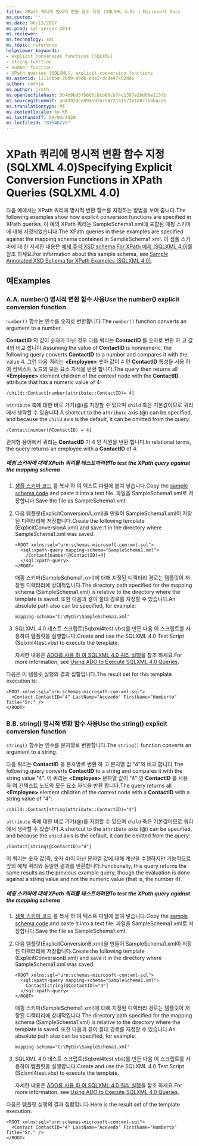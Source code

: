 ```yaml
---
title: XPath 쿼리에 명시적 변환 함수 지정 (SQLXML 4.0) | Microsoft Docs
ms.custom: ''
ms.date: 06/13/2017
ms.prod: sql-server-2014
ms.reviewer: ''
ms.technology: xml
ms.topic: reference
helpviewer_keywords:
- explicit conversion functions [SQLXML]
- string function
- number function
- XPath queries [SQLXML], explicit conversion functions
ms.assetid: 1111cb5d-2bd9-4bdb-8de2-dc0e47452dd6
author: rothja
ms.author: jroth
ms.openlocfilehash: 5b4b9bd5f5665c8cb86cb74c1397e2bd06e113fb
ms.sourcegitcommit: ad4d92dce894592a259721a1571b1d8736abacdb
ms.translationtype: MT
ms.contentlocale: ko-KR
ms.lasthandoff: 08/04/2020
ms.locfileid: "87646279"
---
```

# <a name="specifying-explicit-conversion-functions-in-xpath-queries-sqlxml-40"></a><span data-ttu-id="8f324-102">XPath 쿼리에 명시적 변환 함수 지정(SQLXML 4.0)</span><span class="sxs-lookup"><span data-stu-id="8f324-102">Specifying Explicit Conversion Functions in XPath Queries (SQLXML 4.0)</span></span>
  <span data-ttu-id="8f324-103">다음 예에서는 XPath 쿼리에 명시적 변환 함수를 지정하는 방법을 보여 줍니다.</span><span class="sxs-lookup"><span data-stu-id="8f324-103">The following examples show how explicit conversion functions are specified in XPath queries.</span></span> <span data-ttu-id="8f324-104">이 예의 XPath 쿼리는 SampleSchema1.xml에 포함된 매핑 스키마에 대해 지정되었습니다.</span><span class="sxs-lookup"><span data-stu-id="8f324-104">The XPath queries in these examples are specified against the mapping schema contained in SampleSchema1.xml.</span></span> <span data-ttu-id="8f324-105">이 샘플 스키마에 대 한 자세한 내용은 [예제 주석 XSD schema For XPath 예제 &#40;SQLXML 4.0&#41;](sample-annotated-xsd-schema-for-xpath-examples-sqlxml-4-0.md)를 참조 하세요.</span><span class="sxs-lookup"><span data-stu-id="8f324-105">For information about this sample schema, see [Sample Annotated XSD Schema for XPath Examples &#40;SQLXML 4.0&#41;](sample-annotated-xsd-schema-for-xpath-examples-sqlxml-4-0.md).</span></span>  
  
## <a name="examples"></a><span data-ttu-id="8f324-106">예</span><span class="sxs-lookup"><span data-stu-id="8f324-106">Examples</span></span>  
  
### <a name="a-use-the-number-explicit-conversion-function"></a><span data-ttu-id="8f324-107">A.</span><span class="sxs-lookup"><span data-stu-id="8f324-107">A.</span></span> <span data-ttu-id="8f324-108">number() 명시적 변환 함수 사용</span><span class="sxs-lookup"><span data-stu-id="8f324-108">Use the number() explicit conversion function</span></span>  
 <span data-ttu-id="8f324-109">`number()` 함수는 인수를 숫자로 변환합니다.</span><span class="sxs-lookup"><span data-stu-id="8f324-109">The `number()` function converts an argument to a number.</span></span>  
  
 <span data-ttu-id="8f324-110">**ContactID** 의 값이 숫자가 아닌 경우 다음 쿼리는 **ContactID** 를 숫자로 변환 하 고 값 4와 비교 합니다.</span><span class="sxs-lookup"><span data-stu-id="8f324-110">Assuming the value of **ContactID** is nonnumeric, the following query converts **ContactID** to a number and compares it with the value 4.</span></span> <span data-ttu-id="8f324-111">그런 다음 쿼리는 **\<Employee>** 숫자 값이 4 인 **ContactID** 특성을 사용 하 여 컨텍스트 노드의 모든 요소 자식을 반환 합니다.</span><span class="sxs-lookup"><span data-stu-id="8f324-111">The query then returns all **\<Employee>** element children of the context node with the **ContactID** attribute that has a numeric value of 4:</span></span>  
  
```  
/child::Contact[number(attribute::ContactID)= 4]  
```  
  
 <span data-ttu-id="8f324-112">`attribute` 축에 대한 바로 가기(@)를 지정할 수 있으며 `child` 축은 기본값이므로 쿼리에서 생략할 수 있습니다.</span><span class="sxs-lookup"><span data-stu-id="8f324-112">A shortcut to the `attribute` axis (@) can be specified, and because the `child` axis is the default, it can be omitted from the query:</span></span>  
  
```  
/Contact[number(@ContactID) = 4]  
```  
  
 <span data-ttu-id="8f324-113">관계형 용어에서 쿼리는 **ContactID** 가 4 인 직원을 반환 합니다.</span><span class="sxs-lookup"><span data-stu-id="8f324-113">In relational terms, the query returns an employee with a **ContactID** of 4.</span></span>  
  
##### <a name="to-test-the-xpath-query-against-the-mapping-schema"></a><span data-ttu-id="8f324-114">매핑 스키마에 대해 XPath 쿼리를 테스트하려면</span><span class="sxs-lookup"><span data-stu-id="8f324-114">To test the XPath query against the mapping schema</span></span>  
  
1.  <span data-ttu-id="8f324-115">[샘플 스키마 코드](sample-annotated-xsd-schema-for-xpath-examples-sqlxml-4-0.md) 를 복사 하 여 텍스트 파일에 붙여 넣습니다.</span><span class="sxs-lookup"><span data-stu-id="8f324-115">Copy the [sample schema code](sample-annotated-xsd-schema-for-xpath-examples-sqlxml-4-0.md) and paste it into a text file.</span></span> <span data-ttu-id="8f324-116">파일을 SampleSchema1.xml로 저장합니다.</span><span class="sxs-lookup"><span data-stu-id="8f324-116">Save the file as SampleSchema1.xml.</span></span>  
  
2.  <span data-ttu-id="8f324-117">다음 템플릿(ExplicitConversionA.xml)을 만들어 SampleSchema1.xml이 저장된 디렉터리에 저장합니다.</span><span class="sxs-lookup"><span data-stu-id="8f324-117">Create the following template (ExplicitConversionA.xml) and save it in the directory where SampleSchema1.xml was saved.</span></span>  
  
    ```  
    <ROOT xmlns:sql="urn:schemas-microsoft-com:xml-sql">  
      <sql:xpath-query mapping-schema="SampleSchema1.xml">  
        /Contact[number(@ContactID)=4]  
      </sql:xpath-query>  
    </ROOT>  
    ```  
  
     <span data-ttu-id="8f324-118">매핑 스키마(SampleSchema1.xml)에 대해 지정된 디렉터리 경로는 템플릿이 저장된 디렉터리에 상대적입니다.</span><span class="sxs-lookup"><span data-stu-id="8f324-118">The directory path specified for the mapping schema (SampleSchema1.xml) is relative to the directory where the template is saved.</span></span> <span data-ttu-id="8f324-119">또한 다음과 같이 절대 경로를 지정할 수 있습니다.</span><span class="sxs-lookup"><span data-stu-id="8f324-119">An absolute path also can be specified, for example:</span></span>  
  
    ```  
    mapping-schema="C:\MyDir\SampleSchema1.xml"  
    ```  
  
3.  <span data-ttu-id="8f324-120">SQLXML 4.0 테스트 스크립트(Sqlxml4test.vbs)를 만든 다음 이 스크립트를 사용하여 템플릿을 실행합니다.</span><span class="sxs-lookup"><span data-stu-id="8f324-120">Create and use the SQLXML 4.0 Test Script (Sqlxml4test.vbs) to execute the template.</span></span>  
  
     <span data-ttu-id="8f324-121">자세한 내용은 [ADO를 사용 하 여 SQLXML 4.0 쿼리 실행](../../sqlxml/using-ado-to-execute-sqlxml-4-0-queries.md)을 참조 하세요.</span><span class="sxs-lookup"><span data-stu-id="8f324-121">For more information, see [Using ADO to Execute SQLXML 4.0 Queries](../../sqlxml/using-ado-to-execute-sqlxml-4-0-queries.md).</span></span>  
  
 <span data-ttu-id="8f324-122">다음은 이 템플릿 실행의 결과 집합입니다.</span><span class="sxs-lookup"><span data-stu-id="8f324-122">The result set for this template execution is:</span></span>  
  
```  
<ROOT xmlns:sql="urn:schemas-microsoft-com:xml-sql">  
  <Contact ContactID="4" LastName="Acevedo" FirstName="Humberto" Title="Sr." />   
</ROOT>  
```  
  
### <a name="b-use-the-string-explicit-conversion-function"></a><span data-ttu-id="8f324-123">B.</span><span class="sxs-lookup"><span data-stu-id="8f324-123">B.</span></span> <span data-ttu-id="8f324-124">string() 명시적 변환 함수 사용</span><span class="sxs-lookup"><span data-stu-id="8f324-124">Use the string() explicit conversion function</span></span>  
 <span data-ttu-id="8f324-125">`string()` 함수는 인수를 문자열로 변환합니다.</span><span class="sxs-lookup"><span data-stu-id="8f324-125">The `string()` function converts an argument to a string.</span></span>  
  
 <span data-ttu-id="8f324-126">다음 쿼리는 **ContactID** 을 문자열로 변환 하 고 문자열 값 "4"와 비교 합니다.</span><span class="sxs-lookup"><span data-stu-id="8f324-126">The following query converts **ContactID** to a string and compares it with the string value "4".</span></span> <span data-ttu-id="8f324-127">이 쿼리는 **\<Employee>** 문자열 값이 "4" 인 **ContactID** 를 사용 하 여 컨텍스트 노드의 모든 요소 자식을 반환 합니다.</span><span class="sxs-lookup"><span data-stu-id="8f324-127">The query returns all **\<Employee>** element children of the context node with a **ContactID** with a string value of "4":</span></span>  
  
```  
/child::Contact[string(attribute::ContactID)="4"]  
```  
  
 <span data-ttu-id="8f324-128">`attribute` 축에 대한 바로 가기(@)를 지정할 수 있으며 `child` 축은 기본값이므로 쿼리에서 생략할 수 있습니다.</span><span class="sxs-lookup"><span data-stu-id="8f324-128">A shortcut to the `attribute` axis (@) can be specified, and because the `child` axis is the default, it can be omitted from the query:</span></span>  
  
```  
/Contact[string(@ContactID)="4"]  
```  
  
 <span data-ttu-id="8f324-129">이 쿼리는 숫자 값(즉, 숫자 4)이 아닌 문자열 값에 대해 계산을 수행하지만 기능적으로 앞의 예제 쿼리와 동일한 결과를 반환합니다.</span><span class="sxs-lookup"><span data-stu-id="8f324-129">Functionally, this query returns the same results as the previous example query, though the evaluation is done against a string value and not the numeric value (that is, the number 4).</span></span>  
  
##### <a name="to-test-the-xpath-query-against-the-mapping-schema"></a><span data-ttu-id="8f324-130">매핑 스키마에 대해 XPath 쿼리를 테스트하려면</span><span class="sxs-lookup"><span data-stu-id="8f324-130">To test the XPath query against the mapping schema</span></span>  
  
1.  <span data-ttu-id="8f324-131">[샘플 스키마 코드](sample-annotated-xsd-schema-for-xpath-examples-sqlxml-4-0.md) 를 복사 하 여 텍스트 파일에 붙여 넣습니다.</span><span class="sxs-lookup"><span data-stu-id="8f324-131">Copy the [sample schema code](sample-annotated-xsd-schema-for-xpath-examples-sqlxml-4-0.md) and paste it into a text file.</span></span> <span data-ttu-id="8f324-132">파일을 SampleSchema1.xml로 저장합니다.</span><span class="sxs-lookup"><span data-stu-id="8f324-132">Save the file as SampleSchema1.xml.</span></span>  
  
2.  <span data-ttu-id="8f324-133">다음 템플릿(ExplicitConversionB.xml)을 만들어 SampleSchema1.xml이 저장된 디렉터리에 저장합니다.</span><span class="sxs-lookup"><span data-stu-id="8f324-133">Create the following template (ExplicitConversionB.xml) and save it in the directory where SampleSchema1.xml was saved.</span></span>  
  
    ```  
    <ROOT xmlns:sql="urn:schemas-microsoft-com:xml-sql">  
      <sql:xpath-query mapping-schema="SampleSchema1.xml">  
        Contact[string(@ContactID)="4"]  
      </sql:xpath-query>  
    </ROOT>  
    ```  
  
     <span data-ttu-id="8f324-134">매핑 스키마(SampleSchema1.xml)에 대해 지정된 디렉터리 경로는 템플릿이 저장된 디렉터리에 상대적입니다.</span><span class="sxs-lookup"><span data-stu-id="8f324-134">The directory path specified for the mapping schema (SampleSchema1.xml) is relative to the directory where the template is saved.</span></span> <span data-ttu-id="8f324-135">또한 다음과 같이 절대 경로를 지정할 수 있습니다.</span><span class="sxs-lookup"><span data-stu-id="8f324-135">An absolute path also can be specified, for example:</span></span>  
  
    ```  
    mapping-schema="C:\MyDir\SampleSchema1.xml"  
    ```  
  
3.  <span data-ttu-id="8f324-136">SQLXML 4.0 테스트 스크립트(Sqlxml4test.vbs)를 만든 다음 이 스크립트를 사용하여 템플릿을 실행합니다.</span><span class="sxs-lookup"><span data-stu-id="8f324-136">Create and use the SQLXML 4.0 Test Script (Sqlxml4test.vbs) to execute the template.</span></span>  
  
     <span data-ttu-id="8f324-137">자세한 내용은 [ADO를 사용 하 여 SQLXML 4.0 쿼리 실행](../../sqlxml/using-ado-to-execute-sqlxml-4-0-queries.md)을 참조 하세요.</span><span class="sxs-lookup"><span data-stu-id="8f324-137">For more information, see [Using ADO to Execute SQLXML 4.0 Queries](../../sqlxml/using-ado-to-execute-sqlxml-4-0-queries.md).</span></span>  
  
 <span data-ttu-id="8f324-138">다음은 템플릿 실행의 결과 집합입니다.</span><span class="sxs-lookup"><span data-stu-id="8f324-138">Here is the result set of the template execution:</span></span>  
  
```  
<ROOT xmlns:sql="urn:schemas-microsoft-com:xml-sql">  
  <Contact ContactID="4" LastName="Acevedo" FirstName="Humberto" Title="Sr." />   
</ROOT>  
```  
  
  
